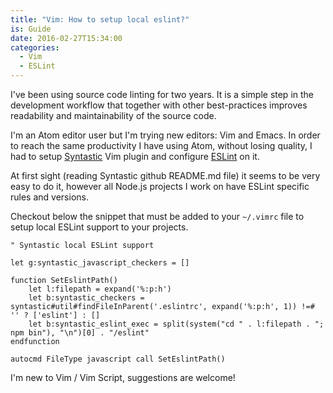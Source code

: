 ```yaml
---
title: "Vim: How to setup local eslint?"
is: Guide
date: 2016-02-27T15:34:00
categories:
  - Vim
  - ESLint
---
```


I've been using source code linting for two years. It is a simple step in the
development workflow that together with other best-practices improves
readability and maintainability of the source code.

I'm an Atom editor user but I'm trying new editors: Vim and Emacs. In order to
reach the same productivity I have using Atom, without losing quality, I had to
setup [Syntastic](https://github.com/scrooloose/syntastic) Vim plugin and 
configure [ESLint](http://eslint.org/) on it.

At first sight (reading Syntastic github README.md file) it seems to be very
easy to do it, however all Node.js projects I work on have ESLint specific rules
and versions.

Checkout below the snippet that must be added to your `~/.vimrc` file to setup
local ESLint support to your projects.

```vim
" Syntastic local ESLint support

let g:syntastic_javascript_checkers = []

function SetEslintPath()
	let l:filepath = expand('%:p:h')
	let b:syntastic_checkers = syntastic#util#findFileInParent('.eslintrc', expand('%:p:h', 1)) !=# '' ? ['eslint'] : []
	let b:syntastic_eslint_exec = split(system("cd " . l:filepath . "; npm bin"), "\n")[0] . "/eslint"
endfunction

autocmd FileType javascript call SetEslintPath()
```

I'm new to Vim / Vim Script, suggestions are welcome!

